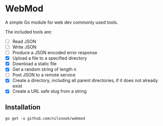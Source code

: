 # WebMod

A simple Go module for web dev commonly used tools.

The included tools are:

- [ ] Read JSON
- [ ] Write JSON
- [ ] Produce a JSON encoded error response
- [X] Upload a file to a specified directory
- [x] Download a static file
- [X] Get a random string of length n
- [ ] Post JSON to a remote service 
- [x] Create a directory, including all parent directories, if it does not already exist
- [x] Create a URL safe slug from a string

## Installation

`go get -u github.com/nilsnook/webmod`
